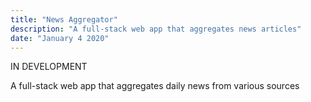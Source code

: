 ```yaml
---
title: "News Aggregator"
description: "A full-stack web app that aggregates news articles"
date: "January 4 2020"
---
```


<div>IN DEVELOPMENT</div>

A full-stack web app that aggregates daily news from various sources

